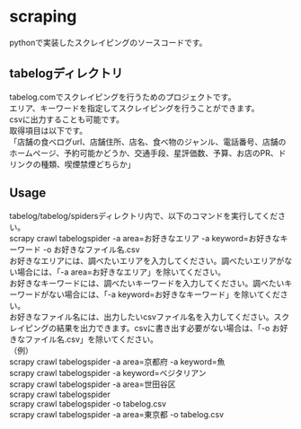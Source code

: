 # scraping
pythonで実装したスクレイピングのソースコードです。

## tabelogディレクトリ
tabelog.comでスクレイピングを行うためのプロジェクトです。  
エリア、キーワードを指定してスクレイピングを行うことができます。  
csvに出力することも可能です。  
取得項目は以下です。  
「店舗の食べログurl、店舗住所、店名、食べ物のジャンル、電話番号、店舗のホームページ、予約可能かどうか、交通手段、星評価数、予算、お店のPR、ドリンクの種類、喫煙禁煙どちらか」  
## Usage
tabelog/tabelog/spidersディレクトリ内で、以下のコマンドを実行してください。  
scrapy crawl tabelogspider -a area=お好きなエリア -a keyword=お好きなキーワード -o お好きなファイル名.csv  
お好きなエリアには、調べたいエリアを入力してください。調べたいエリアがない場合には、「-a area=お好きなエリア」を除いてください。  
お好きなキーワードには、調べたいキーワードを入力してください。調べたいキーワードがない場合には、「-a keyword=お好きなキーワード」を除いてください。  
お好きなファイル名には、出力したいcsvファイル名を入力してください。スクレイピングの結果を出力できます。csvに書き出す必要がない場合は、「-o お好きなファイル名.csv」を除いてください。  
（例）  
scrapy crawl tabelogspider -a area=京都府 -a keyword=魚  
scrapy crawl tabelogspider -a keyword=ベジタリアン  
scrapy crawl tabelogspider -a area=世田谷区  
scrapy crawl tabelogspider  
scrapy crawl tabelogspider -o tabelog.csv  
scrapy crawl tabelogspider -a area=東京都 -o tabelog.csv  